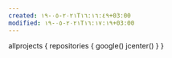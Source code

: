 ```yaml
---
created: ٢٠٢١-٠٥-١٩T١٦:١٦:٤٩+03:00
modified: ٢٠٢١-٠٥-١٩T١٦:١٧:١٩+03:00
---
```


allprojects {
    repositories {
        google()
        jcenter()
    }
}
